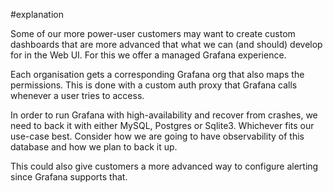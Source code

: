 #explanation 

Some of our more power-user customers may want to create custom dashboards that are more advanced that what we can (and should) develop for in the Web UI. For this we offer a managed Grafana experience.

Each organisation gets a corresponding Grafana org that also maps the permissions. This is done with a custom auth proxy that Grafana calls whenever a user tries to access.

In order to run Grafana with high-availability and recover from crashes, we need to back it with either MySQL, Postgres or Sqlite3. Whichever fits our use-case best. Consider how we are going to have observability of this database and how we plan to back it up.

This could also give customers a more advanced way to configure alerting since Grafana supports that.
